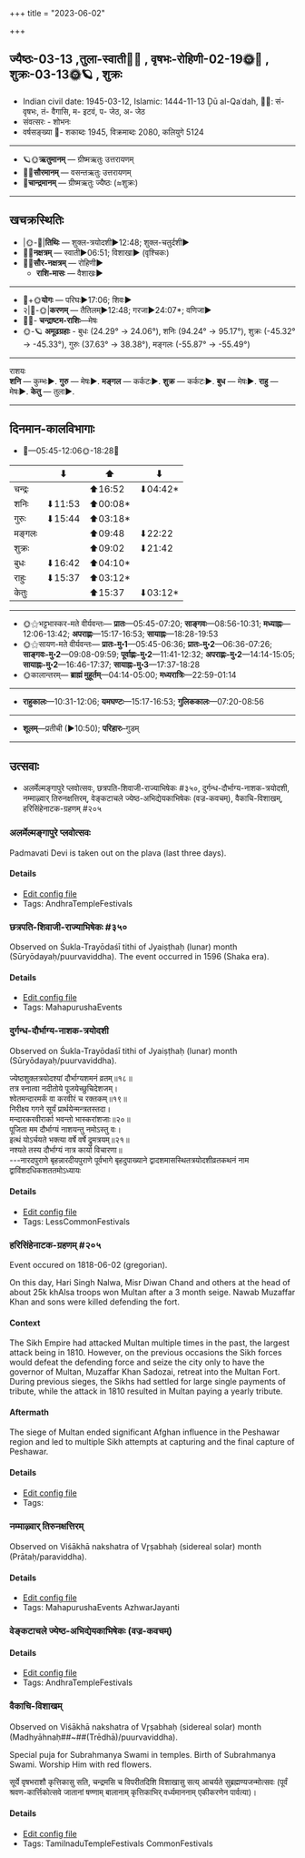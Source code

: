 +++
title = "2023-06-02"

+++
## ज्यैष्ठः-03-13  ,तुला-स्वाती🌛🌌  ,  वृषभः-रोहिणी-02-19🌞🌌  ,  शुक्रः-03-13🌞🪐  , शुक्रः
- Indian civil date: 1945-03-12, Islamic: 1444-11-13 Ḏū al-Qaʿdah, 🌌🌞: सं- वृषभः, तं- वैगासि, म- इटवं, प- जेठ, अ- जेठ
- संवत्सरः - शोभनः
- वर्षसङ्ख्या 🌛- शकाब्दः 1945, विक्रमाब्दः 2080, कलियुगे 5124
___________________
- 🪐🌞**ऋतुमानम्** — ग्रीष्मऋतुः उत्तरायणम्
- 🌌🌞**सौरमानम्** — वसन्तऋतुः उत्तरायणम्
- 🌛**चान्द्रमानम्** — ग्रीष्मऋतुः ज्यैष्ठः (≈शुक्रः)
___________________


## खचक्रस्थितिः
- |🌞-🌛|**तिथिः** — शुक्ल-त्रयोदशी►12:48; शुक्ल-चतुर्दशी►  
- 🌌🌛**नक्षत्रम्** — स्वाती►06:51; विशाखा► (वृश्चिकः)  
- 🌌🌞**सौर-नक्षत्रम्** — रोहिणी►  
  - **राशि-मासः** — वैशाखः► 
___________________
- 🌛+🌞**योगः** — परिघः►17:06; शिवः►  
- २|🌛-🌞|**करणम्** — तैतिलम्►12:48; गरजा►24:07*; वणिजा►  
- 🌌🌛- **चन्द्राष्टम-राशिः**—मेषः  
- 🌞-🪐 **अमूढग्रहाः** - बुधः (24.29° → 24.06°), शनिः (94.24° → 95.17°), शुक्रः (-45.32° → -45.33°), गुरुः (37.63° → 38.38°), मङ्गलः (-55.87° → -55.49°)
___________________
राशयः  
**शनि** — कुम्भः►. **गुरु** — मेषः►. **मङ्गल** — कर्कटः►. **शुक्र** — कर्कटः►. **बुध** — मेषः►. **राहु** — मेषः►. **केतु** — तुला►. 
___________________


## दिनमान-कालविभागाः
- 🌅—05:45-12:06🌞-18:28🌇  

|      |⬇     |⬆     |⬇     |
|------|-----|-----|------|
|चन्द्रः|     |⬆16:52 |⬇04:42*|
|शनिः   |⬇11:53 |⬆00:08*|     |
|गुरुः  |⬇15:44 |⬆03:18*|     |
|मङ्गलः |     |⬆09:48 |⬇22:22 |
|शुक्रः |     |⬆09:02 |⬇21:42 |
|बुधः   |⬇16:42 |⬆04:10*|     |
|राहुः  |⬇15:37 |⬆03:12*|     |
|केतुः  |     |⬆15:37 |⬇03:12*|
___________________
- 🌞⚝भट्टभास्कर-मते वीर्यवन्तः— **प्रातः**—05:45-07:20; **साङ्गवः**—08:56-10:31; **मध्याह्नः**—12:06-13:42; **अपराह्णः**—15:17-16:53; **सायाह्नः**—18:28-19:53  
- 🌞⚝सायण-मते वीर्यवन्तः— **प्रातः-मु॰1**—05:45-06:36; **प्रातः-मु॰2**—06:36-07:26; **साङ्गवः-मु॰2**—09:08-09:59; **पूर्वाह्णः-मु॰2**—11:41-12:32; **अपराह्णः-मु॰2**—14:14-15:05; **सायाह्नः-मु॰2**—16:46-17:37; **सायाह्नः-मु॰3**—17:37-18:28  
- 🌞कालान्तरम्— **ब्राह्मं मुहूर्तम्**—04:14-05:00; **मध्यरात्रिः**—22:59-01:14  
___________________
- **राहुकालः**—10:31-12:06; **यमघण्टः**—15:17-16:53; **गुलिककालः**—07:20-08:56  
___________________
- **शूलम्**—प्रतीची (►10:50); **परिहारः**–गुडम्  
___________________

## उत्सवाः
- अलर्मेल्मङ्गापुरे प्लवोत्सवः, छत्रपति-शिवाजी-राज्याभिषेकः #३५०, दुर्गन्ध-दौर्भाग्य-नाशक-त्रयोदशी, नम्माऴ्वार् तिरुनक्षत्तिरम्, वेङ्कटाचले ज्येष्ठ-अभिद्येयकाभिषेकः (वज्र-कवचम्), वैकाचि-विशाखम्, हरिसिंहेनाटक-ग्रहणम् #२०५
### अलर्मेल्मङ्गापुरे प्लवोत्सवः



Padmavati Devi is taken out on the plava (last three days).

#### Details
- [Edit config file](https://github.com/jyotisham/adyatithi/blob/master/temples/Andhra/relative_event/alarmElmaGgApurE_plavOtsava-samApanam/offset__-2/alarmElmaGgApurE_plavOtsavaH~3.toml)
- Tags: AndhraTempleFestivals


### छत्रपति-शिवाजी-राज्याभिषेकः #३५०

Observed on Śukla-Trayōdaśī tithi of Jyaiṣṭhaḥ (lunar) month (Sūryōdayaḥ/puurvaviddha). The event occurred in 1596 (Shaka era).  




#### Details
- [Edit config file](https://github.com/jyotisham/adyatithi/blob/master/mahApuruSha/xatra/lunar_month/tithi/03/13/chatrapati~zivAjI~rAjyAbhiSEkaH.toml)
- Tags: MahapurushaEvents


### दुर्गन्ध-दौर्भाग्य-नाशक-त्रयोदशी

Observed on Śukla-Trayōdaśī tithi of Jyaiṣṭhaḥ (lunar) month (Sūryōdayaḥ/puurvaviddha). 

ज्येष्ठशुक्लत्रयोदश्यां दौर्भाग्यशमनं व्रतम्॥१८॥  
तत्र स्नात्वा नदीतोये पूजयेच्छुचिदेशजम्।  
श्वेतमन्दारमर्कं वा करवीरं च रक्तकम्॥१९॥  
निरीक्ष्य गगने सूर्यं प्रार्थयेन्मन्त्रतस्तदा।  
मन्दारकरवीरार्का भवन्तो भास्करांशजाः॥२०॥  
पूजिता मम दौर्भाग्यं नाशयन्तु नमोऽस्तु वः।  
इत्थं योऽर्चयते भक्त्या वर्षे वर्षे द्रुमत्रयम्॥२१॥  
नश्यते तस्य दौर्भाग्यं नात्र कार्या विचारणा॥   
---नारदपुराणे बृहन्नारदीयपुराणे पूर्वभागे बृहदुपाख्याने द्वादशमासस्थितत्रयोदशीव्रतकथनं नाम द्वाविंशदधिकशततमोऽध्यायः



#### Details
- [Edit config file](https://github.com/jyotisham/adyatithi/blob/master/general/lunar_month/tithi/03/13/durgandha-daurbhAgya-nAzaka-trayOdazI.toml)
- Tags: LessCommonFestivals


### हरिसिंहेनाटक-ग्रहणम् #२०५

Event occured on 1818-06-02 (gregorian). 

On this day, Hari Singh Nalwa, Misr Diwan Chand and others at the head of about 25k khAlsa troops won Multan after a 3 month seige. Nawab Muzaffar Khan and sons were killed defending the fort.

#### Context
The Sikh Empire had attacked Multan multiple times in the past, the largest attack being in 1810. However, on the previous occasions the Sikh forces would defeat the defending force and seize the city only to have the governor of Multan, Muzaffar Khan Sadozai, retreat into the Multan Fort. During previous sieges, the Sikhs had settled for large single payments of tribute, while the attack in 1810 resulted in Multan paying a yearly tribute. 

#### Aftermath
The siege of Multan ended significant Afghan influence in the Peshawar region and led to multiple Sikh attempts at capturing and the final capture of Peshawar.

#### Details
- [Edit config file](https://github.com/jyotisham/adyatithi/blob/master/mahApuruSha/xatra-later/gregorian/day/06/02/khAlsa-sainyena_mUlasthAna-grahaNam.toml)
- Tags: 


### नम्माऴ्वार् तिरुनक्षत्तिरम्

Observed on Viśākhā nakshatra of Vr̥ṣabhaḥ (sidereal solar) month (Prātaḥ/paraviddha). 



#### Details
- [Edit config file](https://github.com/jyotisham/adyatithi/blob/master/mahApuruSha/ALvAr/sidereal_solar_month/nakshatra/02/16/nammAzhvAr_tirunakSattiram.toml)
- Tags: MahapurushaEvents AzhwarJayanti


### वेङ्कटाचले ज्येष्ठ-अभिद्येयकाभिषेकः (वज्र-कवचम्)





#### Details
- [Edit config file](https://github.com/jyotisham/adyatithi/blob/master/temples/venkaTAchala/relative_event/vEGkaTAcalE_jyESTha-abhidyEyakAbhiSEkaH_%28svarNa-kavacam%29/offset__-2/vEGkaTAcalE_jyESTha-abhidyEyakAbhiSEkaH_%28vajra-kavacam%29.toml)
- Tags: AndhraTempleFestivals


### वैकाचि-विशाखम्

Observed on Viśākhā nakshatra of Vr̥ṣabhaḥ (sidereal solar) month (Madhyāhnaḥ##~##(Trēdhā)/puurvaviddha). 

Special puja for Subrahmanya Swami in temples. Birth of Subrahmanya Swami. Worship Him with red flowers.

सूर्ये वृषभराशौ कृत्तिकासु सति, चन्द्रमसि च विपरीतदिशि विशाखासु सत्य् आचर्यते सुब्रह्मण्यजन्मोत्सवः (पूर्वं श्रवण-कार्त्तिकोत्सवे जातानां षण्णाम् बालानाम् कृत्तिकाभिर् वर्ध्यमाननाम् एकीकरणेन पार्वत्या)।

#### Details
- [Edit config file](https://github.com/jyotisham/adyatithi/blob/master/devatA/kaumAra/sidereal_solar_month/nakshatra/02/16/vaikAci~vizAkham.toml)
- Tags: TamilnaduTempleFestivals CommonFestivals


